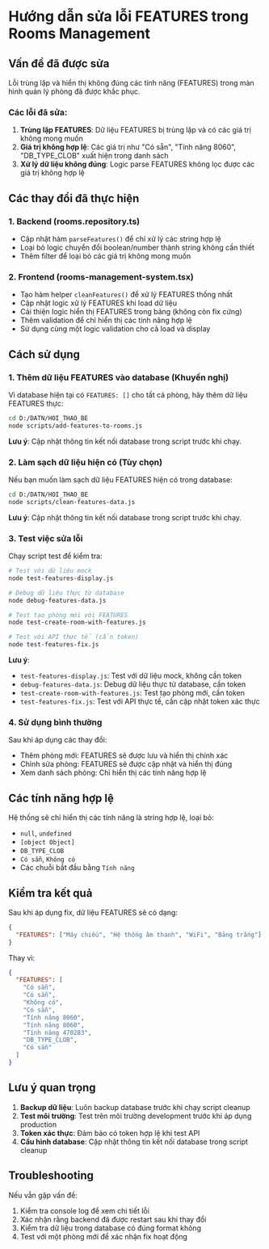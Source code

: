 # Hướng dẫn sửa lỗi FEATURES trong Rooms Management

## Vấn đề đã được sửa

Lỗi trùng lặp và hiển thị không đúng các tính năng (FEATURES) trong màn hình quản lý phòng đã được khắc phục.

### Các lỗi đã sửa:

1. **Trùng lặp FEATURES**: Dữ liệu FEATURES bị trùng lặp và có các giá trị không mong muốn
2. **Giá trị không hợp lệ**: Các giá trị như "Có sẵn", "Tính năng 8060", "DB_TYPE_CLOB" xuất hiện trong danh sách
3. **Xử lý dữ liệu không đúng**: Logic parse FEATURES không lọc được các giá trị không hợp lệ

## Các thay đổi đã thực hiện

### 1. Backend (rooms.repository.ts)

- Cập nhật hàm `parseFeatures()` để chỉ xử lý các string hợp lệ
- Loại bỏ logic chuyển đổi boolean/number thành string không cần thiết
- Thêm filter để loại bỏ các giá trị không mong muốn

### 2. Frontend (rooms-management-system.tsx)

- Tạo hàm helper `cleanFeatures()` để xử lý FEATURES thống nhất
- Cập nhật logic xử lý FEATURES khi load dữ liệu
- Cải thiện logic hiển thị FEATURES trong bảng (không còn fix cứng)
- Thêm validation để chỉ hiển thị các tính năng hợp lệ
- Sử dụng cùng một logic validation cho cả load và display

## Cách sử dụng

### 1. Thêm dữ liệu FEATURES vào database (Khuyến nghị)

Vì database hiện tại có `FEATURES: []` cho tất cả phòng, hãy thêm dữ liệu FEATURES thực:

```bash
cd D:/DATN/HOI_THAO_BE
node scripts/add-features-to-rooms.js
```

**Lưu ý**: Cập nhật thông tin kết nối database trong script trước khi chạy.

### 2. Làm sạch dữ liệu hiện có (Tùy chọn)

Nếu bạn muốn làm sạch dữ liệu FEATURES hiện có trong database:

```bash
cd D:/DATN/HOI_THAO_BE
node scripts/clean-features-data.js
```

**Lưu ý**: Cập nhật thông tin kết nối database trong script trước khi chạy.

### 3. Test việc sửa lỗi

Chạy script test để kiểm tra:

```bash
# Test với dữ liệu mock
node test-features-display.js

# Debug dữ liệu thực từ database
node debug-features-data.js

# Test tạo phòng mới với FEATURES
node test-create-room-with-features.js

# Test với API thực tế (cần token)
node test-features-fix.js
```

**Lưu ý**:

- `test-features-display.js`: Test với dữ liệu mock, không cần token
- `debug-features-data.js`: Debug dữ liệu thực từ database, cần token
- `test-create-room-with-features.js`: Test tạo phòng mới, cần token
- `test-features-fix.js`: Test với API thực tế, cần cập nhật token xác thực

### 4. Sử dụng bình thường

Sau khi áp dụng các thay đổi:

- Thêm phòng mới: FEATURES sẽ được lưu và hiển thị chính xác
- Chỉnh sửa phòng: FEATURES sẽ được cập nhật và hiển thị đúng
- Xem danh sách phòng: Chỉ hiển thị các tính năng hợp lệ

## Các tính năng hợp lệ

Hệ thống sẽ chỉ hiển thị các tính năng là string hợp lệ, loại bỏ:

- `null`, `undefined`
- `[object Object]`
- `DB_TYPE_CLOB`
- `Có sẵn`, `Không có`
- Các chuỗi bắt đầu bằng `Tính năng `

## Kiểm tra kết quả

Sau khi áp dụng fix, dữ liệu FEATURES sẽ có dạng:

```json
{
  "FEATURES": ["Máy chiếu", "Hệ thống âm thanh", "WiFi", "Bảng trắng"]
}
```

Thay vì:

```json
{
  "FEATURES": [
    "Có sẵn",
    "Có sẵn",
    "Không có",
    "Có sẵn",
    "Tính năng 8060",
    "Tính năng 8060",
    "Tính năng 470283",
    "DB_TYPE_CLOB",
    "Có sẵn"
  ]
}
```

## Lưu ý quan trọng

1. **Backup dữ liệu**: Luôn backup database trước khi chạy script cleanup
2. **Test môi trường**: Test trên môi trường development trước khi áp dụng production
3. **Token xác thực**: Đảm bảo có token hợp lệ khi test API
4. **Cấu hình database**: Cập nhật thông tin kết nối database trong script cleanup

## Troubleshooting

Nếu vẫn gặp vấn đề:

1. Kiểm tra console log để xem chi tiết lỗi
2. Xác nhận rằng backend đã được restart sau khi thay đổi
3. Kiểm tra dữ liệu trong database có đúng format không
4. Test với một phòng mới để xác nhận fix hoạt động
